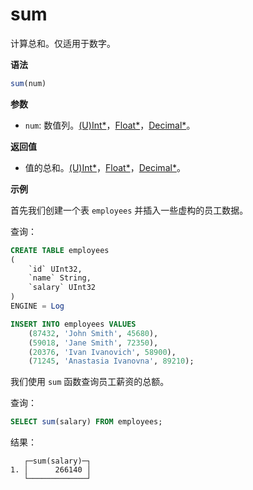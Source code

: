 
# sum

计算总和。仅适用于数字。

**语法**

```sql
sum(num)
```

**参数**
- `num`: 数值列。[(U)Int*](../../data-types/int-uint.md)，[Float*](../../data-types/float.md)，[Decimal*](../../data-types/decimal.md)。

**返回值**

- 值的总和。[(U)Int*](../../data-types/int-uint.md)，[Float*](../../data-types/float.md)，[Decimal*](../../data-types/decimal.md)。

**示例**

首先我们创建一个表 `employees` 并插入一些虚构的员工数据。

查询：

```sql
CREATE TABLE employees
(
    `id` UInt32,
    `name` String,
    `salary` UInt32
)
ENGINE = Log
```

```sql
INSERT INTO employees VALUES
    (87432, 'John Smith', 45680),
    (59018, 'Jane Smith', 72350),
    (20376, 'Ivan Ivanovich', 58900),
    (71245, 'Anastasia Ivanovna', 89210);
```

我们使用 `sum` 函数查询员工薪资的总额。

查询：

```sql
SELECT sum(salary) FROM employees;
```

结果：


```response
   ┌─sum(salary)─┐
1. │      266140 │
   └─────────────┘
```
